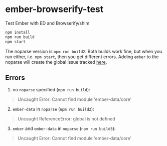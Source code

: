 ember-browserify-test
=====================

Test Ember with ED and Browserify/shim

```bash
npm install
npm run build
npm start
```

The noparse version is `npm run build2`.
Both builds work fine, but when you run either, i.e. `npm start`, then you get different errors.
Adding `ember` to the noparse will create the global issue tracked [here](https://github.com/thlorenz/browserify-shim/issues/17).

## Errors

1. no `noparse` specified (`npm run build`):

  > Uncaught Error: Cannot find module 'ember-data/core'
  
2. `ember-data` in `noparse` (`npm run build2`):
  
  > Uncaught ReferenceError: global is not defined 

3. `ember` and `ember-data` in `noparse` (`npm run build3`):

  > Uncaught Error: Cannot find module 'ember-data/core' 
  
